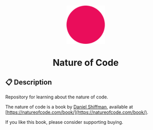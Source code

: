 <p align="center">
  <img alt="Icon" src="assets/icon.png" width="120"/>
</p>
<h1 align="center">
  Nature of Code
</h1>

## :clipboard: Description
Repository for learning about the nature of code.

The nature of code is a book by [Daniel Shiffman](https://github.com/shiffman), available at [https://natureofcode.com/book/](https://natureofcode.com/book/).

If you like this book, please consider supporting buying.